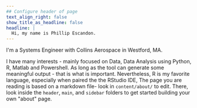 ```yaml
---
## Configure header of page
text_align_right: false
show_title_as_headline: false
headline: |
  Hi, my name is Phillip Escandon. 
---
```


<!-- this is a subheadline -->
I'm a Systems Engineer with Collins Aerospace in Westford, MA. 

I have many interests - mainly focused on Data, Data Analysis using Python, R, Matlab and Powershell.  As long as the tool can generate some meaningful output - that is what is important.
Nevertheless, R is my favorite language, especially when paired the the RStudio IDE, 
The page you are reading is based on a markdown file- look in `content/about/` to edit. There, look inside the `header`, `main`, and `sidebar` folders to get started building your own "about" page.